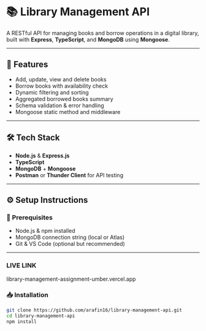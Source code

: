# 📚 Library Management API

A RESTful API for managing books and borrow operations in a digital library, built with **Express**, **TypeScript**, and **MongoDB** using **Mongoose**.

---

## 🚀 Features

- Add, update, view and delete books
- Borrow books with availability check
- Dynamic filtering and sorting
- Aggregated borrowed books summary
- Schema validation & error handling
- Mongoose static method and middleware

---

## 🛠️ Tech Stack

- **Node.js** & **Express.js**
- **TypeScript**
- **MongoDB** + **Mongoose**
- **Postman** or **Thunder Client** for API testing

---

## ⚙️ Setup Instructions

### 🔧 Prerequisites

- Node.js & npm installed
- MongoDB connection string (local or Atlas)
- Git & VS Code (optional but recommended)

---

###  LIVE LINK
library-management-assignment-umber.vercel.app

### 📥 Installation

```bash
git clone https://github.com/arafin16/library-management-api.git
cd library-management-api
npm install
